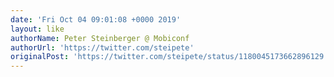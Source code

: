 ```yaml
---
date: 'Fri Oct 04 09:01:08 +0000 2019'
layout: like
authorName: Peter Steinberger @ Mobiconf
authorUrl: 'https://twitter.com/steipete'
originalPost: 'https://twitter.com/steipete/status/1180045173662896129'
---
```


